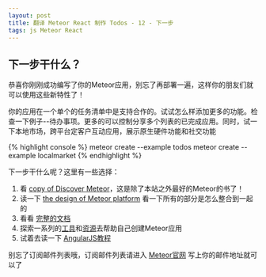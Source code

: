 ```yaml
---
layout: post
title: 翻译 Meteor React 制作 Todos - 12 - 下一步
tags: js Meteor React
---
```


## 下一步干什么？

恭喜你刚刚成功编写了你的Meteor应用，别忘了再部署一遍，这样你的朋友们就可以使用这些新特性了！

你的应用在一个单个的任务清单中是支持合作的。试试怎么样添加更多的功能。检查一下例子--待办事项。更多的可以控制分享多个列表的已完成应用。同时，试一下本地市场，跨平台定客户互动应用，展示原生硬件功能和社交功能

{% highlight console %}
meteor create --example todos
meteor create --example localmarket
{% endhighlight %}

下一步干什么呢？这里有一些选择：

1. 看 [copy of Discover Meteor](https://discovermentor.com)，这是除了本站之外最好的Meteor的书了！
2. 读一下 [the design of Meteor platform](https://www.meteor.com/projects) 看一下所有的部分是怎么整合到一起的
3. 看看 [完整的文档](https://docs.meteor.com)
4. 探索一系列的[工具](https://www.meteor.com/tools)和[资源](https://www.meteor.com/tools/resources)去帮助自己创建Meteor应用
5. 试着去读一下 [AngularJS教程](https://www.meteor.com/tutorials/angular)

别忘了订阅邮件列表哦，订阅邮件列表请进入 [Meteor官网](https://www.meteor.com/tutorials/react/next-steps) 写上你的邮件地址就可以了